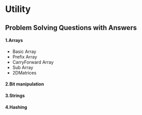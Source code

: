 # Utility 
## Problem Solving Questions with Answers
#### 1.Arrays
- Basic Array
- Prefix Array
- CarryForward Array
- Sub Array
- 2DMatrices
#### 2.Bit manipulation
#### 3.Strings
#### 4.Hashing
